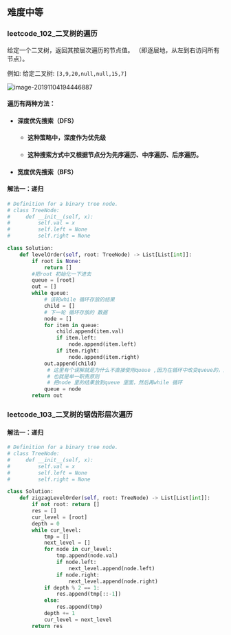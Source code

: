 ## 难度中等

### leetcode_102_二叉树的遍历

给定一个二叉树，返回其按层次遍历的节点值。 （即逐层地，从左到右访问所有节点）。

例如:
给定二叉树: `[3,9,20,null,null,15,7]`

![image-20191104194446887](F:\hmb_work\Weekwork\week_9\image-20191104194446887.png)

#### 遍历有两种方法：

- #### 深度优先搜索（DFS）

	- #### 这种策略中，**深度**作为优先级

	- #### 这种搜索方式中又根据节点分为先序遍历、中序遍历、后序遍历。

- #### 宽度优先搜索（BFS）

#### 解法一：递归

```python
# Definition for a binary tree node.
# class TreeNode:
#     def __init__(self, x):
#         self.val = x
#         self.left = None
#         self.right = None

class Solution:
	def levelOrder(self, root: TreeNode) -> List[List[int]]:
        if root is None:
            return []
        #把root 初始化一下进去
        queue = [root] 
        out = []
        while queue:
            # 该轮while 循环存放的结果
            child = []
            # 下一轮 循环存放的 数据
            node = []
            for item in queue:
                child.append(item.val)
                if item.left:
                    node.append(item.left)
                if item.right:
                    node.append(item.right)
            out.append(child)
             # 这里有个误解就是为什么不直接使用queue ,因为在循环中改变queue的，返回的结果就不是我们想要的啦。
             # 也就是单一职责原则
             # 把node 里的结果放到queue 里面，然后再while 循环
            queue = node
        return out

```

### leetcode_103_二叉树的锯齿形层次遍历

#### 解法一：递归

```python
# Definition for a binary tree node.
# class TreeNode:
#     def __init__(self, x):
#         self.val = x
#         self.left = None
#         self.right = None

class Solution:
    def zigzagLevelOrder(self, root: TreeNode) -> List[List[int]]:
        if not root: return []
        res = []
        cur_level = [root]
        depth = 0
        while cur_level:
            tmp = []
            next_level = []
            for node in cur_level:
                tmp.append(node.val)
                if node.left:
                    next_level.append(node.left)
                if node.right:
                    next_level.append(node.right)
            if depth % 2 == 1:
                res.append(tmp[::-1])
            else:
                res.append(tmp)
            depth += 1
            cur_level = next_level
        return res
```

